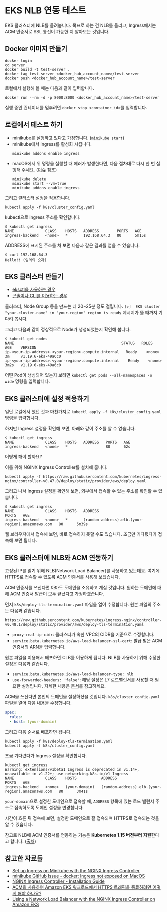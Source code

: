 # EKS NLB 연동 테스트

EKS 클러스터에 NLB를 올려봅니다. 목표로 하는 건 NLB를 올리고, Ingress에서는 ACM 인증서로 SSL 통신이 가능한 지 알아보는 것입니다. 

## Docker 이미지 만들기

```shell
docker login
cd server
docker build -t test-server .
docker tag test-server <docker_hub_account_name>/test-server
docker push <docker_hub_account_name>/test-server
```

로컬에서 실행해 볼 때는 다음과 같이 입력합니다. 

```shell
docker run --rm -d -p 8000:8000 <docker_hub_account_name>/test-server
```

실행 중인 컨테이너를 멈추려면 `docker stop <container_id>`를 입력합니다. 

## 로컬에서 테스트 하기

* minikube를 실행하고 있다고 가정합니다. (`minikube start`)
* minikube에서 Ingress를 활성화 시킵니다. 
  ```shell
  minikube addons enable ingress
  ```
* macOS에서 위 명령을 실행할 때 에러가 발생한다면, 다음 절차대로 다시 한 번 실행해 주세요. ([이슈](https://github.com/kubernetes/minikube/issues/7332) 참조)
  ```shell
  minikube delete
  minikube start --vm=true
  minikube addons enable ingress
  ```

그리고 클러스터 설정을 적용합니다. 

```shell
kubectl apply -f k8s/cluster_config.yaml
```

kubectl으로 ingress 주소를 확인합니다. 

```shell
$ kubectl get ingress
NAME              CLASS    HOSTS   ADDRESS        PORTS   AGE
ingress-backend   <none>   *       192.168.64.3   80      5m15s
```

ADDRESS에 표시된 주소를 쳐 보면 다음과 같은 결과를 얻을 수 있습니다. 
```shell 
$ curl 192.168.64.3
Hello!! (임의의 숫자)
```

## EKS 클러스터 만들기

* [eksctl을 사용하는 경우](https://docs.aws.amazon.com/eks/latest/userguide/getting-started-eksctl.html)
* [콘솔이나 CLI를 이용하는 경우](https://docs.aws.amazon.com/eks/latest/userguide/getting-started-console.html)

클러스터, Node Group 등을 만드는 데 20~25분 정도 걸립니다. `[✔]  EKS cluster "your-cluster-name" in "your-region" region is ready` 메시지가 뜰 때까지 기다려 봅시다. 

그리고 다음과 같이 정상적으로 Node가 생성되었는지 확인해 봅니다. 

```shell
$ kubectl get nodes
NAME                                                STATUS   ROLES    AGE    VERSION
ip-<your-ip-address>.<your-region>.compute.internal   Ready    <none>   3m     v1.19.6-eks-49a6c0
ip-<your-ip-address>.<your-region>.compute.internal    Ready    <none>   3m2s   v1.19.6-eks-49a6c0
```

어떤 Pod이 생성되어 있는지 보려면 `kubectl get pods --all-namespaces -o wide` 명령을 입력합니다.

## EKS 클러스터에 설정 적용하기

일단 로컬에서 했던 것과 마찬가지로 `kubectl apply -f k8s/cluster_config.yaml` 명령을 입력합니다. 

하지만 Ingress 설정을 확인해 보면, 아래와 같이 주소를 알 수 없습니다.

```shell
$ kubectl get ingress
NAME              CLASS    HOSTS   ADDRESS   PORTS   AGE
ingress-backend   <none>   *                 80      62s
```

어떻게 해야 할까요?

이를 위해 NGINX Ingress Controller를 설치해 줍니다. 

```
kubectl apply -f https://raw.githubusercontent.com/kubernetes/ingress-nginx/controller-v0.47.0/deploy/static/provider/aws/deploy.yaml
```

그리고 나서 Ingress 설정을 확인해 보면, 외부에서 접속할 수 있는 주소를 확인할 수 있습니다. 

```
$ kubectl get ingress                                                                                                                  
NAME              CLASS    HOSTS   ADDRESS                                            PORTS   AGE
ingress-backend   <none>   *       (random-address).elb.(your-region).amazonaws.com   80      5m39s
```

웹 브라우저에서 접속해 보면, 바로 접속하지 못할 수도 있습니다. 조금만 기다렸다가 접속해 보면 됩니다.

## EKS 클러스터에 NLB와 ACM 연동하기

고정된 IP를 얻기 위해 NLB(Network Load Balancer)를 사용하고 있는데요. 여기에 HTTPS로 접속할 수 있도록 ACM 인증서를 사용해 보겠습니다. 

ACM 인증서를 쓰신다면 아마도 도메인을 소유하고 계실 것입니다. 원하는 도메인에 대해 ACM 인증서 발급이 모두 끝났다고 가정하겠습니다.

먼저 `k8s/deploy-tls-termination.yaml` 파일을 열어 수정합니다. 원본 파일의 주소는 다음과 같습니다. 

```
https://raw.githubusercontent.com/kubernetes/ingress-nginx/controller-v0.48.1/deploy/static/provider/aws/deploy-tls-termination.yaml
```

* `proxy-real-ip-cidr`: 클러스터가 속한 VPC의 CIDR을 기준으로 수정합니다. 
* `service.beta.kubernetes.io/aws-load-balancer-ssl-cert`: 발급 받은 ACM 인증서의 ARN을 입력합니다.

원본 파일을 이용해서 배포하면 CLB를 이용하게 됩니다. NLB를 사용하기 위해 수정한 설정은 다음과 같습니다. 

* `service.beta.kubernetes.io/aws-load-balancer-type: nlb`
* `use-forwarded-headers: 'false'`: 해당 설정은 L7 로드밸런서를 사용할 때 필요한 설정입니다. 자세한 내용은 [문서](https://kubernetes.github.io/ingress-nginx/user-guide/nginx-configuration/configmap/#use-forwarded-headers)를 참고하세요.

ACM을 쓰신다면 본인의 도메인을 설정하셨을 것입니다. `k8s/cluster_config.yaml` 파일을 열어 다음 내용을 수정합니다.

```yaml
spec:
  rules:
  - host: (your-domain)
```

그리고 다음 순서로 배포하면 됩니다. 

```shell
kubectl apply -f k8s/deploy-tls-termination.yaml
kubectl apply -f k8s/cluster_config.yaml
```

조금 기다렸다가 Ingress 설정을 확인합니다. 

```shell
kubectl get ingress
Warning: extensions/v1beta1 Ingress is deprecated in v1.14+, unavailable in v1.22+; use networking.k8s.io/v1 Ingress
NAME              CLASS    HOSTS           ADDRESS                                            PORTS   AGE
ingress-backend   <none>   (your-domain)   (random-address).elb.(your-region).amazonaws.com   80      3m41s
```

`your-domain`으로 설정한 도메인으로 접속할 때, `ADDRESS` 항목에 있는 로드 밸런서 주소로 접속하도록 도메인 설정을 변경합니다. 

시간이 흐른 뒤 접속해 보면, 설정한 도메인으로 잘 접속되며 HTTPS로 접속되는 것을 알 수 있습니다.

참고로 NLB에 ACM 인증서를 연동하는 기능은 **Kubernetes 1.15 버전부터 지원**한다고 합니다. ([출처](https://aws.amazon.com/ko/premiumsupport/knowledge-center/terminate-https-traffic-eks-acm/))

## 참고한 자료들

* [Set up Ingress on Minikube with the NGINX Ingress Controller](https://kubernetes.io/docs/tasks/access-application-cluster/ingress-minikube/)
* [minikube GitHub Issue - docker: Ingress not exposed on MacOS](https://github.com/kubernetes/minikube/issues/7332)
* [NGINX Ingress Controller - Installation Guide](https://kubernetes.github.io/ingress-nginx/deploy/)
* [ACM을 사용하여 Amazon EKS 워크로드에서 HTTPS 트래픽을 종료하려면 어떻게 해야 하나요?](https://aws.amazon.com/ko/premiumsupport/knowledge-center/terminate-https-traffic-eks-acm/)
* [Using a Network Load Balancer with the NGINX Ingress Controller on Amazon EKS](https://aws.amazon.com/ko/blogs/opensource/network-load-balancer-nginx-ingress-controller-eks/)